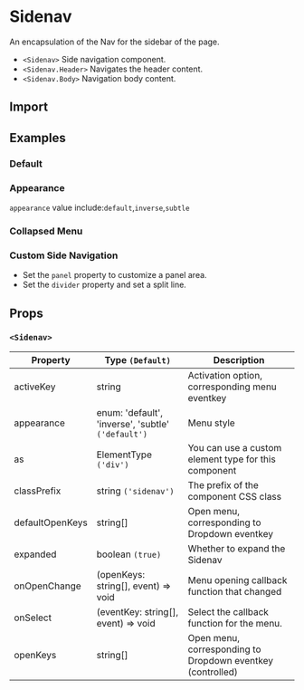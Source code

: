 # Sidenav

An encapsulation of the Nav for the sidebar of the page.

- `<Sidenav>` Side navigation component.
- `<Sidenav.Header>` Navigates the header content.
- `<Sidenav.Body>` Navigation body content.

## Import

<!--{include:(components/sidenav/fragments/import.md)}-->

## Examples

### Default

<!--{include:`basic.md`}-->

### Appearance

`appearance` value include:`default`,`inverse`,`subtle`

<!--{include:`appearance.md`}-->

### Collapsed Menu

<!--{include:`collapsed.md`}-->

### Custom Side Navigation

- Set the `panel` property to customize a panel area.
- Set the `divider` property and set a split line.

<!--{include:`divider-panel.md`}-->

## Props

### `<Sidenav>`

| Property        | Type `(Default)`                                   | Description                                                |
| --------------- | -------------------------------------------------- | ---------------------------------------------------------- |
| activeKey       | string                                             | Activation option, corresponding menu eventkey             |
| appearance      | enum: 'default', 'inverse', 'subtle' `('default')` | Menu style                                                 |
| as              | ElementType `('div')`                              | You can use a custom element type for this component       |
| classPrefix     | string `('sidenav')`                               | The prefix of the component CSS class                      |
| defaultOpenKeys | string[]                                           | Open menu, corresponding to Dropdown eventkey              |
| expanded        | boolean `(true)`                                   | Whether to expand the Sidenav                              |
| onOpenChange    | (openKeys: string[], event) => void                | Menu opening callback function that changed                |
| onSelect        | (eventKey: string[], event) => void                | Select the callback function for the menu.                 |
| openKeys        | string[]                                           | Open menu, corresponding to Dropdown eventkey (controlled) |
